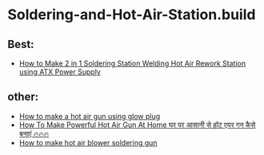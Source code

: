 # Soldering-and-Hot-Air-Station.build
## Best:
- [How to Make 2 in 1 Soldering Station Welding Hot Air Rework Station using ATX Power Supply](https://youtu.be/yutijnsXo4U)

## other:
- [How to make a hot air gun using glow plug](https://youtu.be/VzmsNIsR1EI)
- [How To Make Powerful Hot Air Gun At Home घर पर आसानी से हॉट एयर गन कैसे बनाएं 🔥🔥🔥](https://youtu.be/29Cic_Tn7lw)
- [How to make hot air blower soldering gun](https://youtu.be/1pPDXb7Ga80)

